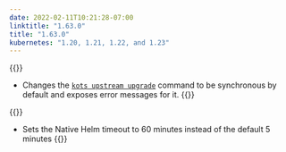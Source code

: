 ```yaml
---
date: 2022-02-11T10:21:28-07:00
linktitle: "1.63.0"
title: "1.63.0"
kubernetes: "1.20, 1.21, 1.22, and 1.23"
---
```


{{<features>}}
* Changes the [`kots upstream upgrade`](/kots-cli/upstream/) command to be synchronous by default and exposes error messages for it.
{{</features>}}

{{<changes>}}
* Sets the Native Helm timeout to 60 minutes instead of the default 5 minutes
{{</changes>}}
